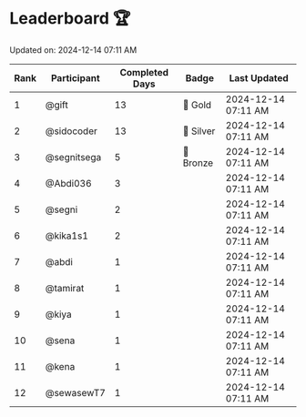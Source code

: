 # Leaderboard 🏆

Updated on: 2024-12-14 07:11 AM

| Rank | Participant       | Completed Days | Badge      | Last Updated         |
|------|-------------------|----------------|------------|----------------------|
| 1    | @gift             | 13             | 🏅 Gold     | 2024-12-14 07:11 AM |
| 2    | @sidocoder        | 13             | 🥈 Silver   | 2024-12-14 07:11 AM |
| 3    | @segnitsega       | 5              | 🥉 Bronze   | 2024-12-14 07:11 AM |
| 4    | @Abdi036          | 3              |            | 2024-12-14 07:11 AM |
| 5    | @segni            | 2              |            | 2024-12-14 07:11 AM |
| 6    | @kika1s1          | 2              |            | 2024-12-14 07:11 AM |
| 7    | @abdi             | 1              |            | 2024-12-14 07:11 AM |
| 8    | @tamirat          | 1              |            | 2024-12-14 07:11 AM |
| 9    | @kiya             | 1              |            | 2024-12-14 07:11 AM |
| 10   | @sena             | 1              |            | 2024-12-14 07:11 AM |
| 11   | @kena             | 1              |            | 2024-12-14 07:11 AM |
| 12   | @sewasewT7        | 1              |            | 2024-12-14 07:11 AM |
